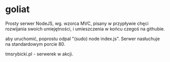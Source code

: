 goliat
======

Prosty serwer NodeJS, wg. wzorca MVC, pisany w przypływie chęci rozwijania swoich umiejętności, i umieszczenia w końcu czegoś na githubie.

aby uruchomić, poprostu odpal "(sudo) node index.js". Serwer nasłuchuje na standardowym porcie 80.

tmsrybicki.pl - serwerek w akcji.



